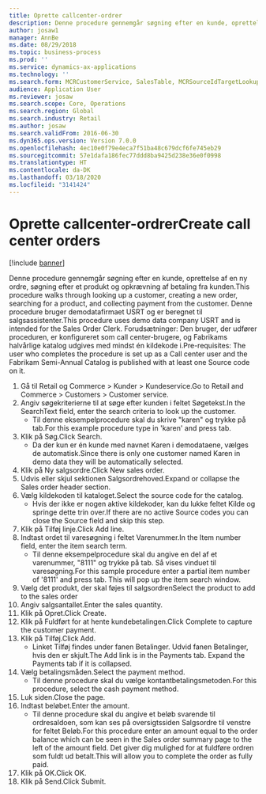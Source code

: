 ```yaml
---
title: Oprette callcenter-ordrer
description: Denne procedure gennemgår søgning efter en kunde, oprettelse af en ny ordre, søgning efter et produkt og opkrævning af betaling fra kunden.
author: josaw1
manager: AnnBe
ms.date: 08/29/2018
ms.topic: business-process
ms.prod: ''
ms.service: dynamics-ax-applications
ms.technology: ''
ms.search.form: MCRCustomerService, SalesTable, MCRSourceIdTargetLookup, MCRSalesQuickQuote, MCRSalesOrderRecap, MCRCustPaymDialog, MCRCustPaymLookup
audience: Application User
ms.reviewer: josaw
ms.search.scope: Core, Operations
ms.search.region: Global
ms.search.industry: Retail
ms.author: josaw
ms.search.validFrom: 2016-06-30
ms.dyn365.ops.version: Version 7.0.0
ms.openlocfilehash: 4ec10e0f79e4eca7f51ba48c679dcf6fe745eb29
ms.sourcegitcommit: 57e1dafa186fec77ddd8ba9425d238e36e0f0998
ms.translationtype: HT
ms.contentlocale: da-DK
ms.lasthandoff: 03/18/2020
ms.locfileid: "3141424"
---
```

# <a name="create-call-center-orders"></a><span data-ttu-id="63eb1-103">Oprette callcenter-ordrer</span><span class="sxs-lookup"><span data-stu-id="63eb1-103">Create call center orders</span></span>

[!include [banner](../includes/banner.md)]

<span data-ttu-id="63eb1-104">Denne procedure gennemgår søgning efter en kunde, oprettelse af en ny ordre, søgning efter et produkt og opkrævning af betaling fra kunden.</span><span class="sxs-lookup"><span data-stu-id="63eb1-104">This procedure walks through looking up a customer, creating a new order, searching for a product, and collecting payment from the customer.</span></span> <span data-ttu-id="63eb1-105">Denne procedure bruger demodatafirmaet USRT og er beregnet til salgsassistenter.</span><span class="sxs-lookup"><span data-stu-id="63eb1-105">This procedure uses demo data company USRT and is intended for the Sales Order Clerk.</span></span> <span data-ttu-id="63eb1-106">Forudsætninger: Den bruger, der udfører proceduren, er konfigureret som call center-brugere, og Fabrikams halvårlige katalog udgives med mindst én kildekode i.</span><span class="sxs-lookup"><span data-stu-id="63eb1-106">Pre-requisites:  The user who completes the procedure is set up as a Call center user and the Fabrikam Semi-Annual Catalog is published with at least one Source code on it.</span></span>

1. <span data-ttu-id="63eb1-107">Gå til Retail og Commerce > Kunder > Kundeservice.</span><span class="sxs-lookup"><span data-stu-id="63eb1-107">Go to Retail and Commerce > Customers > Customer service.</span></span>
2. <span data-ttu-id="63eb1-108">Angiv søgekriterierne til at søge efter kunden i feltet Søgetekst.</span><span class="sxs-lookup"><span data-stu-id="63eb1-108">In the SearchText field, enter the search criteria to look up the customer.</span></span>
    * <span data-ttu-id="63eb1-109">Til denne eksempelprocedure skal du skrive "karen" og trykke på tab.</span><span class="sxs-lookup"><span data-stu-id="63eb1-109">For this example procedure type in 'karen' and press tab.</span></span>  
3. <span data-ttu-id="63eb1-110">Klik på Søg.</span><span class="sxs-lookup"><span data-stu-id="63eb1-110">Click Search.</span></span>
    * <span data-ttu-id="63eb1-111">Da der kun er én kunde med navnet Karen i demodataene, vælges de automatisk.</span><span class="sxs-lookup"><span data-stu-id="63eb1-111">Since there is only one customer named Karen in demo data they will be automatically selected.</span></span>  
4. <span data-ttu-id="63eb1-112">Klik på Ny salgsordre.</span><span class="sxs-lookup"><span data-stu-id="63eb1-112">Click New sales order.</span></span>
5. <span data-ttu-id="63eb1-113">Udvis eller skjul sektionen Salgsordrehoved.</span><span class="sxs-lookup"><span data-stu-id="63eb1-113">Expand or collapse the Sales order header section.</span></span>
6. <span data-ttu-id="63eb1-114">Vælg kildekoden til kataloget.</span><span class="sxs-lookup"><span data-stu-id="63eb1-114">Select the source code for the catalog.</span></span>
    * <span data-ttu-id="63eb1-115">Hvis der ikke er nogen aktive kildekoder, kan du lukke feltet Kilde og springe dette trin over.</span><span class="sxs-lookup"><span data-stu-id="63eb1-115">If there are no active Source codes you can close the Source field and skip this step.</span></span>  
7. <span data-ttu-id="63eb1-116">Klik på Tilføj linje.</span><span class="sxs-lookup"><span data-stu-id="63eb1-116">Click Add line.</span></span>
8. <span data-ttu-id="63eb1-117">Indtast ordet til varesøgning i feltet Varenummer.</span><span class="sxs-lookup"><span data-stu-id="63eb1-117">In the Item number field, enter the item search term.</span></span>
    * <span data-ttu-id="63eb1-118">Til denne eksempelprocedure skal du angive en del af et varenummer, "8111" og trykke på tab. Så vises vinduet til varesøgning.</span><span class="sxs-lookup"><span data-stu-id="63eb1-118">For this sample procedure enter a partial item number of '8111' and press tab. This will pop up the item search window.</span></span>  
9. <span data-ttu-id="63eb1-119">Vælg det produkt, der skal føjes til salgsordren</span><span class="sxs-lookup"><span data-stu-id="63eb1-119">Select the product to add to the sales order</span></span>
10. <span data-ttu-id="63eb1-120">Angiv salgsantallet.</span><span class="sxs-lookup"><span data-stu-id="63eb1-120">Enter the sales quantity.</span></span>
11. <span data-ttu-id="63eb1-121">Klik på Opret.</span><span class="sxs-lookup"><span data-stu-id="63eb1-121">Click Create.</span></span>
12. <span data-ttu-id="63eb1-122">Klik på Fuldført for at hente kundebetalingen.</span><span class="sxs-lookup"><span data-stu-id="63eb1-122">Click Complete to capture the customer payment.</span></span>
13. <span data-ttu-id="63eb1-123">Klik på Tilføj.</span><span class="sxs-lookup"><span data-stu-id="63eb1-123">Click Add.</span></span>
    * <span data-ttu-id="63eb1-124">Linket Tilføj findes under fanen Betalinger. Udvid fanen Betalinger, hvis den er skjult.</span><span class="sxs-lookup"><span data-stu-id="63eb1-124">The Add link is in the Payments tab. Expand the Payments tab if it is collapsed.</span></span>  
14. <span data-ttu-id="63eb1-125">Vælg betalingsmåden.</span><span class="sxs-lookup"><span data-stu-id="63eb1-125">Select the payment method.</span></span>
    * <span data-ttu-id="63eb1-126">Til denne procedure skal du vælge kontantbetalingsmetoden.</span><span class="sxs-lookup"><span data-stu-id="63eb1-126">For this procedure, select the cash payment method.</span></span>  
15. <span data-ttu-id="63eb1-127">Luk siden.</span><span class="sxs-lookup"><span data-stu-id="63eb1-127">Close the page.</span></span>
16. <span data-ttu-id="63eb1-128">Indtast beløbet.</span><span class="sxs-lookup"><span data-stu-id="63eb1-128">Enter the amount.</span></span>
    * <span data-ttu-id="63eb1-129">Til denne procedure skal du angive et beløb svarende til ordresaldoen, som kan ses på oversigtssiden Salgsordre til venstre for feltet Beløb.</span><span class="sxs-lookup"><span data-stu-id="63eb1-129">For this procedure enter an amount equal to the order balance which can be seen in the Sales order summary page to the left of the amount field.</span></span> <span data-ttu-id="63eb1-130">Det giver dig mulighed for at fuldføre ordren som fuldt ud betalt.</span><span class="sxs-lookup"><span data-stu-id="63eb1-130">This will allow you to complete the order as fully paid.</span></span>  
17. <span data-ttu-id="63eb1-131">Klik på OK.</span><span class="sxs-lookup"><span data-stu-id="63eb1-131">Click OK.</span></span>
18. <span data-ttu-id="63eb1-132">Klik på Send.</span><span class="sxs-lookup"><span data-stu-id="63eb1-132">Click Submit.</span></span>

